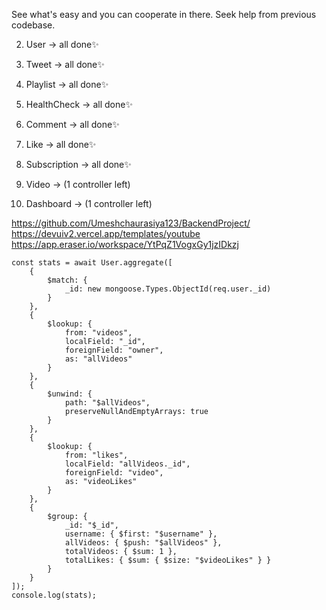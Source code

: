 See what's easy and you can cooperate in there.
Seek help from previous codebase.

2. User -> all done✨
3. Tweet -> all done✨
5. Playlist -> all done✨
7. HealthCheck -> all done✨
9. Comment -> all done✨
6. Like -> all done✨
4. Subscription -> all done✨

1. Video -> (1 controller left)
8. Dashboard -> (1 controller left)

https://github.com/Umeshchaurasiya123/BackendProject/
https://devuiv2.vercel.app/templates/youtube
https://app.eraser.io/workspace/YtPqZ1VogxGy1jzIDkzj

    const stats = await User.aggregate([
        {
            $match: {
                _id: new mongoose.Types.ObjectId(req.user._id)
            }
        },
        {
            $lookup: {
                from: "videos",
                localField: "_id",
                foreignField: "owner",
                as: "allVideos"
            }
        },
        {
            $unwind: {
                path: "$allVideos",
                preserveNullAndEmptyArrays: true
            }
        },
        {
            $lookup: {
                from: "likes",
                localField: "allVideos._id",
                foreignField: "video",
                as: "videoLikes"
            }
        },
        {
            $group: {
                _id: "$_id",
                username: { $first: "$username" },
                allVideos: { $push: "$allVideos" },
                totalVideos: { $sum: 1 },
                totalLikes: { $sum: { $size: "$videoLikes" } }
            }
        }
    ]);
    console.log(stats);
    